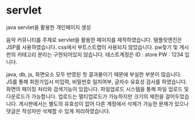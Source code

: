 # servlet
java servlet을 활용한 개인페이지 생성    
  
음악 커뮤니티를 주제로 servlet을 활용한 페이지를 제작하였습니다. 
탬플릿앤진은 JSP를 사용하였습니다. css에서 부트스트랩이 사용되지 않았습니다. pw찾기 및 게시판의 카테고리 분리는 구현되어있지 않습니다. 
테스트계정은 ID : store   PW : 1234 입니다.   

java, db, js, 화면요소 모두 반영된 첫 결과물이기 때문에 부실한 부분이 많습니다.  
JS를 통해 회원가입시 미입력, 비밀번호 일치여부, 글자수 유효성 검사를 하였습니다.  
화면의 페이징 처리와 검색기능이 있씁니다.
파일업로드 시스템을 통해 파일 업로드 및 다운로드가 가능합니다. 업로드는 멀티업로드가 가능하지만 크기의 제한을 걸어두었습니다.
게시판에서는 별도의 유효성이 없어 다른 계정에서 삭제가 가능한 문제가 있으나 댓글은 작성자만 삭제할 수 있게 처리하였습니다.
